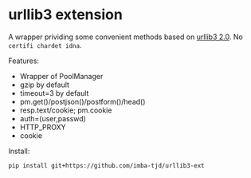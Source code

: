 # urllib3 extension

A wrapper prividing some convenient methods based on [urllib3 2.0](https://urllib3.readthedocs.io/en/latest/index.html). No `certifi chardet idna`.

Features:

* Wrapper of PoolManager
* gzip by default
* timeout=3 by default
* pm.get()/postjson()/postform()/head()
* resp.text/cookie; pm.cookie
* auth=(user,passwd)
* HTTP_PROXY
* cookie

Install:

```bash
pip install git+https://github.com/imba-tjd/urllib3-ext
```
